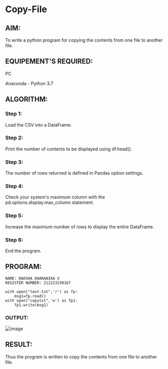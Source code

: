 # Copy-File
## AIM:
To write a python program for copying the contents from one file to another file.
## EQUIPEMENT'S REQUIRED: 
PC


Anaconda - Python 3.7
## ALGORITHM: 
### Step 1:
Load the CSV into a DataFrame.
### Step 2: 
Print the number of contents to be displayed using df.head().
### Step 3: 
The number of rows returned is defined in Pandas option settings.
### Step 4:  
Check your system's maximum column with the pd.options.display.max_column statement.
### Step 5: 
Increase the maximum number of rows to display the entire DataFrame.
### Step 6: 
End the program. 


## PROGRAM:
```
NAME: RAKSHA DHARANIKA V
REGISTER NUMBER: 212223230167
```
```
with open("text.txt",'r') as fp:
    msg1=fp.read()
with open("copytxt",'w') as fp1:
    fp1.write(msg1)
```


### OUTPUT:

![image](https://github.com/23014107/Copy-File/assets/151625620/299b5dc2-851b-406a-90ac-aea4a24f68ab)

## RESULT:
Thus the program is written to copy the contents from one file to another file.
